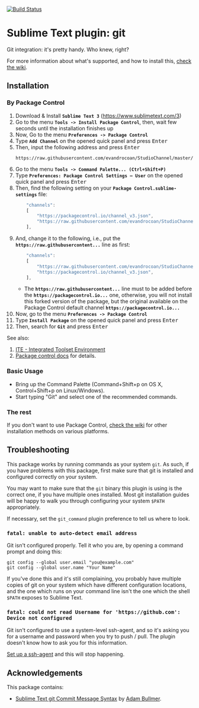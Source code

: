 [![Build Status](https://travis-ci.org/kemayo/sublime-text-git.svg?branch=master)](https://travis-ci.org/kemayo/sublime-text-git)
# Sublime Text plugin: git

Git integration: it's pretty handy. Who knew, right?

For more information about what's supported, and how to install this, [check the wiki](https://github.com/kemayo/sublime-text-git/wiki).


## Installation

### By Package Control

1. Download & Install **`Sublime Text 3`** (https://www.sublimetext.com/3)
1. Go to the menu **`Tools -> Install Package Control`**, then,
   wait few seconds until the installation finishes up
1. Now,
   Go to the menu **`Preferences -> Package Control`**
1. Type **`Add Channel`** on the opened quick panel and press <kbd>Enter</kbd>
1. Then,
   input the following address and press <kbd>Enter</kbd>
   ```
   https://raw.githubusercontent.com/evandrocoan/StudioChannel/master/channel.json
   ```
1. Go to the menu **`Tools -> Command Palette...
   (Ctrl+Shift+P)`**
1. Type **`Preferences:
   Package Control Settings – User`** on the opened quick panel and press <kbd>Enter</kbd>
1. Then,
   find the following setting on your **`Package Control.sublime-settings`** file:
   ```js
       "channels":
       [
           "https://packagecontrol.io/channel_v3.json",
           "https://raw.githubusercontent.com/evandrocoan/StudioChannel/master/channel.json",
       ],
   ```
1. And,
   change it to the following, i.e.,
   put the **`https://raw.githubusercontent...`** line as first:
   ```js
       "channels":
       [
           "https://raw.githubusercontent.com/evandrocoan/StudioChannel/master/channel.json",
           "https://packagecontrol.io/channel_v3.json",
       ],
   ```
   * The **`https://raw.githubusercontent...`** line must to be added before the **`https://packagecontrol.io...`** one, otherwise,
     you will not install this forked version of the package,
     but the original available on the Package Control default channel **`https://packagecontrol.io...`**
1. Now,
   go to the menu **`Preferences -> Package Control`**
1. Type **`Install Package`** on the opened quick panel and press <kbd>Enter</kbd>
1. Then,
search for **`Git`** and press <kbd>Enter</kbd>

See also:

1. [ITE - Integrated Toolset Environment](https://github.com/evandrocoan/ITE)
1. [Package control docs](https://packagecontrol.io/docs/usage) for details.


### Basic Usage

 * Bring up the Command Palette (Command+Shift+p on OS X, Control+Shift+p on Linux/Windows).
 * Start typing "Git" and select one of the recommended commands.

### The rest

If you don't want to use Package Control, [check the wiki](https://github.com/kemayo/sublime-text-git/wiki) for other installation methods on various platforms.

## Troubleshooting

This package works by running commands as your system `git`. As such, if you have problems with this package, first make sure that git is installed and configured correctly on your system.

You may want to make sure that the `git` binary this plugin is using is the correct one, if you have multiple ones installed. Most git installation guides will be happy to walk you through configuring your system `$PATH` appropriately.

If necessary, set the `git_command` plugin preference to tell us where to look.

### `fatal: unable to auto-detect email address`

Git isn't configured properly. Tell it who you are, by opening a command prompt and doing this:

    git config --global user.email "you@example.com"
    git config --global user.name "Your Name"

If you've done this and it's still complaining, you probably have multiple copies of git on your system which have different configuration locations, and the one which runs on your command line isn't the one which the shell `$PATH` exposes to Sublime Text.

### `fatal: could not read Username for 'https://github.com': Device not configured`

Git isn't configured to use a system-level ssh-agent, and so it's asking you for a username and password when you try to push / pull. The plugin doesn't know how to ask you for this information.

[Set up a ssh-agent](https://help.github.com/articles/generating-a-new-ssh-key-and-adding-it-to-the-ssh-agent/#adding-your-ssh-key-to-the-ssh-agent) and this will stop happening.

## Acknowledgements

This package contains:

* [Sublime Text git Commit Message Syntax](https://github.com/adambullmer/sublime_git_commit_syntax) by [Adam Bullmer](https://github.com/adambullmer).

